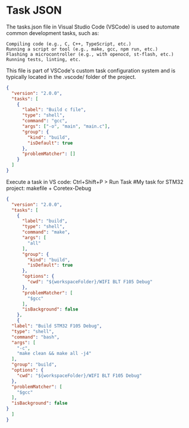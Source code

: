 # Task JSON

The tasks.json file in Visual Studio Code (VSCode) is used to automate common development tasks, such as:

    Compiling code (e.g., C, C++, TypeScript, etc.)
    Running a script or tool (e.g., make, gcc, npm run, etc.)
    Flashing a microcontroller (e.g., with openocd, st-flash, etc.)
    Running tests, linting, etc.

This file is part of VSCode's custom task configuration system and is typically located in the .vscode/ folder of the project.

```json
{
  "version": "2.0.0",
  "tasks": [
    {
      "label": "Build c file",
      "type": "shell",
      "command": "gcc",
      "args": ["-o", "main", "main.c"],
      "group": {
        "kind": "build",
        "isDefault": true
      },
      "problemMatcher": []
    }
  ]
}
```
Execute a task in VS code:
Ctrl+Shift+P > Run Task
#My task for STM32 project: makefile + Coretex-Debug
```json
{
  "version": "2.0.0",
  "tasks": [
    {
      "label": "build",
      "type": "shell",
      "command": "make",
      "args": [
        "all"
      ],
      "group": {
        "kind": "build",
        "isDefault": true
      },
      "options": {
        "cwd": "${workspaceFolder}/WIFI BLT F105 Debug"
      },
      "problemMatcher": [
        "$gcc"
      ],
      "isBackground": false
    },
    {
  "label": "Build STM32 F105 Debug",
  "type": "shell",
  "command": "bash",
  "args": [
    "-c",
    "make clean && make all -j4"
  ],
  "group": "build",
  "options": {
    "cwd": "${workspaceFolder}/WIFI BLT F105 Debug"
  },
  "problemMatcher": [
    "$gcc"
  ],
  "isBackground": false
}
  ]
}
```
